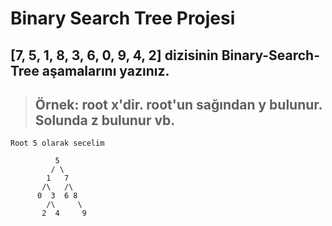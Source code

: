 # Binary Search Tree Projesi #

## [7, 5, 1, 8, 3, 6, 0, 9, 4, 2] dizisinin Binary-Search-Tree aşamalarını yazınız. ##

> ## Örnek: root x'dir. root'un sağından y bulunur. Solunda z bulunur vb. ##

```
Root 5 olarak secelim

          5
         / \
        1   7
       /\   /\  
      0  3  6 8
        /\     \
       2  4     9       
```       